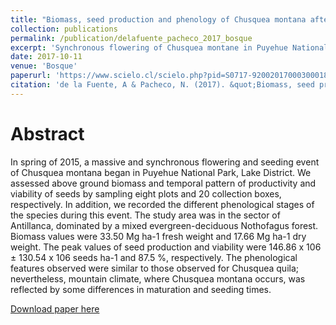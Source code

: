 ```yaml
---
title: "Biomass, seed production and phenology of Chusquea montana after a massive and synchronous flowering event in Puyehue National Park, Chile"
collection: publications
permalink: /publication/delafuente_pacheco_2017_bosque
excerpt: 'Synchronous flowering of Chusquea montane in Puyehue National Park'
date: 2017-10-11
venue: 'Bosque'
paperurl: 'https://www.scielo.cl/scielo.php?pid=S0717-92002017000300018&script=sci_arttext'
citation: 'de la Fuente, A & Pacheco, N. (2017). &quot;Biomass, seed production and phenology of Chusquea montana after a massive and synchronous flowering event in Puyehue National Park, Chile.&quot; <i>Bosque</i>. 38(3): 599-604.'
---
```

# Abstract

In spring of 2015, a massive and synchronous flowering and seeding event of Chusquea montana began in Puyehue National Park,
Lake District. We assessed above ground biomass and temporal pattern of productivity and viability of seeds by sampling eight plots
and 20 collection boxes, respectively. In addition, we recorded the different phenological stages of the species during this event.
The study area was in the sector of Antillanca, dominated by a mixed evergreen-deciduous Nothofagus forest. Biomass
values were 33.50 Mg ha-1 fresh weight and 17.66 Mg ha-1 dry weight. The peak values of seed production and viability were
146.86 x 106
 ± 130.54 x 106
 seeds ha-1 and 87.5 %, respectively. The phenological features observed were similar to those observed for
Chusquea quila; nevertheless, mountain climate, where Chusquea montana occurs, was reflected by some differences in maturation
and seeding times.

[Download paper here]([http://academicpages.github.io/files/paper1.pdf](https://github.com/AlejandroFuentePinero/alejandrofuentepinero.github.io/blob/master/files/delafuente_pacheco_2017.pdf))
